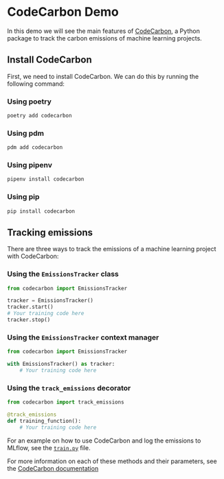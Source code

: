 # CodeCarbon Demo
In this demo we will see the main features of [CodeCarbon](https://mlco2.github.io/codecarbon/index.html), a Python package
to track the carbon emissions of machine learning projects.

## Install CodeCarbon
First, we need to install CodeCarbon. We can do this by running the following command:

### Using poetry
```bash
poetry add codecarbon
```

### Using pdm
```bash
pdm add codecarbon
```

### Using pipenv
```bash
pipenv install codecarbon
```

### Using pip
```bash
pip install codecarbon
```

## Tracking emissions
There are three ways to track the emissions of a machine learning project with CodeCarbon:

### Using the `EmissionsTracker` class
```python
from codecarbon import EmissionsTracker

tracker = EmissionsTracker()
tracker.start()
# Your training code here
tracker.stop()
```

### Using the `EmissionsTracker` context manager
```python
from codecarbon import EmissionsTracker

with EmissionsTracker() as tracker:
    # Your training code here
```

### Using the `track_emissions` decorator
```python
from codecarbon import track_emissions

@track_emissions
def training_function():
    # Your training code here
```


For an example on how to use CodeCarbon and log the emissions to MLflow, see the [`train.py`](../src/train.py) file.

For more information on each of these methods and their parameters, see the [CodeCarbon documentation](https://mlco2.github.io/codecarbon/usage.html)
